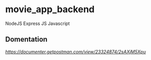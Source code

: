 # movie_app_backend
 NodeJS Express JS Javascript

 ## Domentation
 _https://documenter.getpostman.com/view/23324874/2sAXjM5Xpu_

